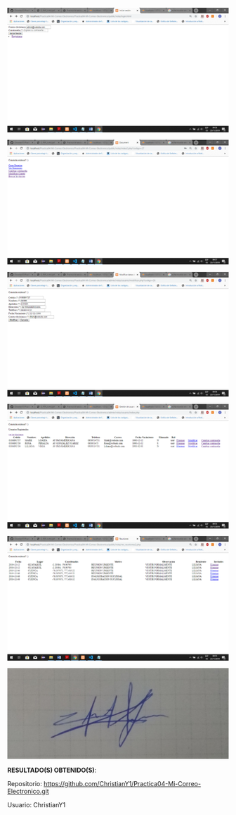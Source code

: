 ![](media/db54842d5a018fd3368d29d3dcc1f768.png)

![](media/578e71169742ad496902be8e77a6c5cf.png)

![](media/c30de77261c69ce51f3f92e6974f846c.png)

![](media/a2e81e89f65797aa6f31bd6cc4e20a0b.png)

![](media/cae36e79f67ca038597793a01fdb620d.png)

![](media/5cb980d395476499c89eb79e35143db9.jpg)

**RESULTADO(S) OBTENIDO(S)**:

Repositorio:
<https://github.com/ChristianY1/Practica04-Mi-Correo-Electronico.git>

Usuario: ChristianY1
